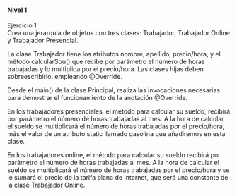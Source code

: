 #### Nivel 1
Ejercicio 1  
Crea una jerarquía de objetos con tres clases: Trabajador, Trabajador Online y Trabajador Presencial.


La clase Trabajador tiene los atributos nombre, apellido, precio/hora, y el método calcularSou() que recibe por parámetro el número de horas trabajadas y lo multiplica por el precio/hora. Las clases hijas deben sobreescribirlo, empleando @Override. 


Desde el main() de la clase Principal, realiza las invocaciones necesarias para demostrar el funcionamiento de la anotación @Override.


En los trabajadores presenciales, el método para calcular su sueldo, recibirá por parámetro el número de horas trabajadas al mes. A la hora de calcular el sueldo se multiplicará el número de horas trabajadas por el precio/hora, más el valor de un atributo static llamado gasolina que añadiremos en esta clase.


En los trabajadores online, el método para calcular su sueldo recibirá por parámetro el número de horas trabajadas al mes. A la hora de calcular el sueldo se multiplicará el número de horas trabajadas por el precio/hora y se le sumará el precio de la tarifa plana de Internet, que será una constante de la clase Trabajador Online.